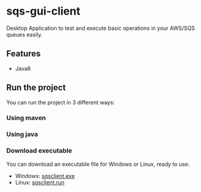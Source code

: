 # sqs-gui-client
Desktop Application to test and execute basic operations in your AWS/SQS queues easily.

## Features
- Java8

## Run the project
You can run the project in 3 different ways:

### Using maven

### Using java

### Download executable
You can download an executable file for Windows or Linux, ready to use:
- Windows: [sqsclient.exe](https://www.dropbox.com/s/wr3ngk1ujh7qgj0/sqsclient.exe?dl=0)
- Linux: [sqsclient.run](https://www.dropbox.com/s/q3i0unbqqko4xdv/sqsclient.run?dl=0)
